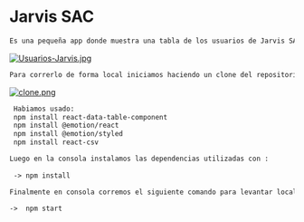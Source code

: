 # Jarvis SAC

```HTML
Es una pequeña app donde muestra una tabla de los usuarios de Jarvis SAC 
```
[![Usuarios-Jarvis.jpg](https://i.postimg.cc/Y0BLW9qF/Usuarios-Jarvis.jpg)](https://postimg.cc/njTL8nmV)

```html
Para correrlo de forma local iniciamos haciendo un clone del repositorio 
```
  
[![clone.png](https://i.postimg.cc/cHzy9g8K/clone.png)](https://postimg.cc/phK6ydCx)
  
```html   
 Habiamos usado:
 npm install react-data-table-component
 npm install @emotion/react
 npm install @emotion/styled
 npm install react-csv
```

```html
Luego en la consola instalamos las dependencias utilizadas con : 
  
 -> npm install
```

```html
Finalmente en consola corremos el siguiente comando para levantar localmente la app:

->  npm start
```

